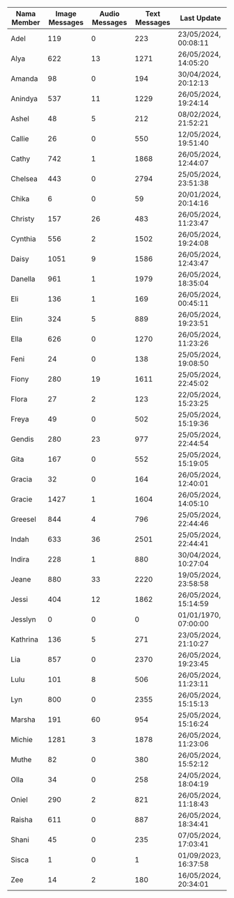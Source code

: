 | Nama Member | Image Messages | Audio Messages | Text Messages | Last Update |
| ------ | -------------- | -------------- | ------------- | ------------ |
| Adel | 119 | 0 | 223 | 23/05/2024, 00:08:11 |
| Alya | 622 | 13 | 1271 | 26/05/2024, 14:05:20 |
| Amanda | 98 | 0 | 194 | 30/04/2024, 20:12:13 |
| Anindya | 537 | 11 | 1229 | 26/05/2024, 19:24:14 |
| Ashel | 48 | 5 | 212 | 08/02/2024, 21:52:21 |
| Callie | 26 | 0 | 550 | 12/05/2024, 19:51:40 |
| Cathy | 742 | 1 | 1868 | 26/05/2024, 12:44:07 |
| Chelsea | 443 | 0 | 2794 | 25/05/2024, 23:51:38 |
| Chika | 6 | 0 | 59 | 20/01/2024, 20:14:16 |
| Christy | 157 | 26 | 483 | 26/05/2024, 11:23:47 |
| Cynthia | 556 | 2 | 1502 | 26/05/2024, 19:24:08 |
| Daisy | 1051 | 9 | 1586 | 26/05/2024, 12:43:47 |
| Danella | 961 | 1 | 1979 | 26/05/2024, 18:35:04 |
| Eli | 136 | 1 | 169 | 26/05/2024, 00:45:11 |
| Elin | 324 | 5 | 889 | 26/05/2024, 19:23:51 |
| Ella | 626 | 0 | 1270 | 26/05/2024, 11:23:26 |
| Feni | 24 | 0 | 138 | 25/05/2024, 19:08:50 |
| Fiony | 280 | 19 | 1611 | 25/05/2024, 22:45:02 |
| Flora | 27 | 2 | 123 | 22/05/2024, 15:23:25 |
| Freya | 49 | 0 | 502 | 25/05/2024, 15:19:36 |
| Gendis | 280 | 23 | 977 | 25/05/2024, 22:44:54 |
| Gita | 167 | 0 | 552 | 25/05/2024, 15:19:05 |
| Gracia | 32 | 0 | 164 | 26/05/2024, 12:40:01 |
| Gracie | 1427 | 1 | 1604 | 26/05/2024, 14:05:10 |
| Greesel | 844 | 4 | 796 | 25/05/2024, 22:44:46 |
| Indah | 633 | 36 | 2501 | 25/05/2024, 22:44:41 |
| Indira | 228 | 1 | 880 | 30/04/2024, 10:27:04 |
| Jeane | 880 | 33 | 2220 | 19/05/2024, 23:58:58 |
| Jessi | 404 | 12 | 1862 | 26/05/2024, 15:14:59 |
| Jesslyn | 0 | 0 | 0 | 01/01/1970, 07:00:00 |
| Kathrina | 136 | 5 | 271 | 23/05/2024, 21:10:27 |
| Lia | 857 | 0 | 2370 | 26/05/2024, 19:23:45 |
| Lulu | 101 | 8 | 506 | 26/05/2024, 11:23:11 |
| Lyn | 800 | 0 | 2355 | 26/05/2024, 15:15:13 |
| Marsha | 191 | 60 | 954 | 25/05/2024, 15:16:24 |
| Michie | 1281 | 3 | 1878 | 26/05/2024, 11:23:06 |
| Muthe | 82 | 0 | 380 | 26/05/2024, 15:52:12 |
| Olla | 34 | 0 | 258 | 24/05/2024, 18:04:19 |
| Oniel | 290 | 2 | 821 | 26/05/2024, 11:18:43 |
| Raisha | 611 | 0 | 887 | 26/05/2024, 18:34:41 |
| Shani | 45 | 0 | 235 | 07/05/2024, 17:03:41 |
| Sisca | 1 | 0 | 1 | 01/09/2023, 16:37:58 |
| Zee | 14 | 2 | 180 | 16/05/2024, 20:34:01 |
